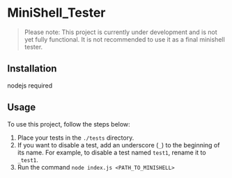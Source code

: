# MiniShell_Tester

> Please note: This project is currently under development and is not yet fully functional. It is not recommended to use it as a final minishell tester.

## Installation

nodejs required

## Usage

To use this project, follow the steps below:

1. Place your tests in the `./tests` directory.
2. If you want to disable a test, add an underscore (`_`) to the beginning of its name. For example, to disable a test named `test1`, rename it to `_test1`.
3. Run the command `node index.js <PATH_TO_MINISHELL>`
